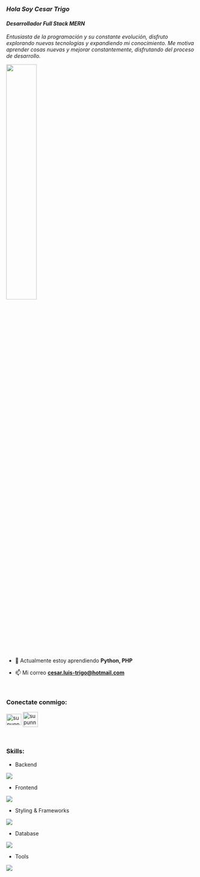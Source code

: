 
<div>
  <h3><em>Hola Soy Cesar Trigo</em></h3>
  <h4><em>       Desarrollador Full Stack MERN</em></h4>
</div>

*Entusiasta de la programación y su constante evolución, disfruto explorando nuevas tecnologías y expandiendo mi conocimiento. Me motiva aprender cosas nuevas y mejorar constantemente, disfrutando del proceso de desarrollo.*


<img align="center" src="https://i.pinimg.com/originals/70/b6/34/70b634d36f50f5fb82d36c0c9f82fd29.gif" width="40%" style="display:inline;">

<br>

- 🌱 Actualmente estoy aprendiendo **Python, PHP**
  
- 📫 Mi correo **cesar.luis-trigo@hotmail.com**

<br>
<h3 align="left">Conectate conmigo:</h3>
<p align="left">
<a href="https://www.linkedin.com/in/cesar-trigo-30745a255/" target="blank"><img align="center" src="https://raw.githubusercontent.com/rahuldkjain/github-profile-readme-generator/master/src/images/icons/Social/linked-in-alt.svg" alt="supunnanayakkara" height="30" width="40" /></a>
<a href="https://discordapp.com/users/618558070787932161" target="blank"><img align="center" src="https://img.icons8.com/?size=512&id=30998&format=png" alt="supunnanayakkara" width="40" /></a>
</p>
<br>

<h3 align="left">Skills:</h3>

- Backend
<p align="left">
  <a href="https://skillicons.dev">
    <img src="https://skillicons.dev/icons?i=nodejs,express" />
  </a>
</p>

- Frontend
<p align="left">
  <a href="https://skillicons.dev">
    <img src="https://skillicons.dev/icons?i=js,react,redux,html" />
  </a>
</p>

- Styling & Frameworks
<p align="left">
  <a href="https://skillicons.dev">
    <img src="https://skillicons.dev/icons?i=css,sass,bootstrap" />
  </a>
</p>

- Database
<p align="left">
  <a href="https://skillicons.dev">
    <img src="https://skillicons.dev/icons?i=mongodb" />
  </a>
</p>

- Tools
<p align="left">
  <a href="https://skillicons.dev">
    <img src="https://skillicons.dev/icons?i=git,github,figma,vscode,postman,linux,firebase,vercel,netlify" />
  </a>
</p>

